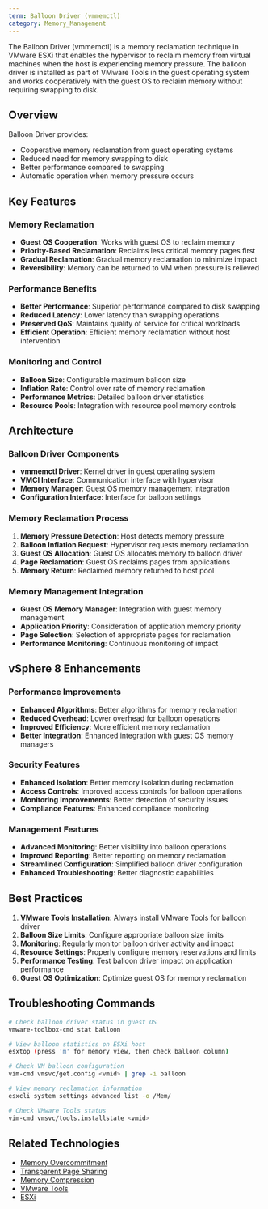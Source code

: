 ```yaml
---
term: Balloon Driver (vmmemctl)
category: Memory_Management
---
```


The Balloon Driver (vmmemctl) is a memory reclamation technique in VMware ESXi that enables the hypervisor to reclaim memory from virtual machines when the host is experiencing memory pressure. The balloon driver is installed as part of VMware Tools in the guest operating system and works cooperatively with the guest OS to reclaim memory without requiring swapping to disk.

## Overview

Balloon Driver provides:
- Cooperative memory reclamation from guest operating systems
- Reduced need for memory swapping to disk
- Better performance compared to swapping
- Automatic operation when memory pressure occurs

## Key Features

### Memory Reclamation
- **Guest OS Cooperation**: Works with guest OS to reclaim memory
- **Priority-Based Reclamation**: Reclaims less critical memory pages first
- **Gradual Reclamation**: Gradual memory reclamation to minimize impact
- **Reversibility**: Memory can be returned to VM when pressure is relieved

### Performance Benefits
- **Better Performance**: Superior performance compared to disk swapping
- **Reduced Latency**: Lower latency than swapping operations
- **Preserved QoS**: Maintains quality of service for critical workloads
- **Efficient Operation**: Efficient memory reclamation without host intervention

### Monitoring and Control
- **Balloon Size**: Configurable maximum balloon size
- **Inflation Rate**: Control over rate of memory reclamation
- **Performance Metrics**: Detailed balloon driver statistics
- **Resource Pools**: Integration with resource pool memory controls

## Architecture

### Balloon Driver Components
- **vmmemctl Driver**: Kernel driver in guest operating system
- **VMCI Interface**: Communication interface with hypervisor
- **Memory Manager**: Guest OS memory management integration
- **Configuration Interface**: Interface for balloon settings

### Memory Reclamation Process
1. **Memory Pressure Detection**: Host detects memory pressure
2. **Balloon Inflation Request**: Hypervisor requests memory reclamation
3. **Guest OS Allocation**: Guest OS allocates memory to balloon driver
4. **Page Reclamation**: Guest OS reclaims pages from applications
5. **Memory Return**: Reclaimed memory returned to host pool

### Memory Management Integration
- **Guest OS Memory Manager**: Integration with guest memory management
- **Application Priority**: Consideration of application memory priority
- **Page Selection**: Selection of appropriate pages for reclamation
- **Performance Monitoring**: Continuous monitoring of impact

## vSphere 8 Enhancements

### Performance Improvements
- **Enhanced Algorithms**: Better algorithms for memory reclamation
- **Reduced Overhead**: Lower overhead for balloon operations
- **Improved Efficiency**: More efficient memory reclamation
- **Better Integration**: Enhanced integration with guest OS memory managers

### Security Features
- **Enhanced Isolation**: Better memory isolation during reclamation
- **Access Controls**: Improved access controls for balloon operations
- **Monitoring Improvements**: Better detection of security issues
- **Compliance Features**: Enhanced compliance monitoring

### Management Features
- **Advanced Monitoring**: Better visibility into balloon operations
- **Improved Reporting**: Better reporting on memory reclamation
- **Streamlined Configuration**: Simplified balloon driver configuration
- **Enhanced Troubleshooting**: Better diagnostic capabilities

## Best Practices

1. **VMware Tools Installation**: Always install VMware Tools for balloon driver
2. **Balloon Size Limits**: Configure appropriate balloon size limits
3. **Monitoring**: Regularly monitor balloon driver activity and impact
4. **Resource Settings**: Properly configure memory reservations and limits
5. **Performance Testing**: Test balloon driver impact on application performance
6. **Guest OS Optimization**: Optimize guest OS for memory reclamation

## Troubleshooting Commands

```bash
# Check balloon driver status in guest OS
vmware-toolbox-cmd stat balloon

# View balloon statistics on ESXi host
esxtop (press 'm' for memory view, then check balloon column)

# Check VM balloon configuration
vim-cmd vmsvc/get.config <vmid> | grep -i balloon

# View memory reclamation information
esxcli system settings advanced list -o /Mem/

# Check VMware Tools status
vim-cmd vmsvc/tools.installstate <vmid>
```

## Related Technologies

- [Memory Overcommitment](/glossary/term/memory-overcommitment)
- [Transparent Page Sharing](/glossary/term/transparent-page-sharing)
- [Memory Compression](/glossary/term/memory-compression)
- [VMware Tools](/glossary/term/vmware-tools)
- [ESXi](/glossary/term/esxi)